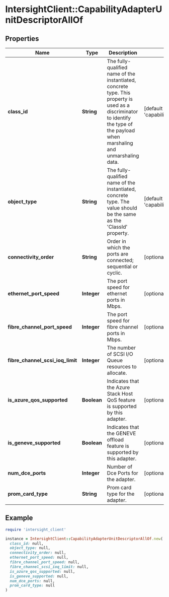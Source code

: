 # IntersightClient::CapabilityAdapterUnitDescriptorAllOf

## Properties

| Name | Type | Description | Notes |
| ---- | ---- | ----------- | ----- |
| **class_id** | **String** | The fully-qualified name of the instantiated, concrete type. This property is used as a discriminator to identify the type of the payload when marshaling and unmarshaling data. | [default to &#39;capability.AdapterUnitDescriptor&#39;] |
| **object_type** | **String** | The fully-qualified name of the instantiated, concrete type. The value should be the same as the &#39;ClassId&#39; property. | [default to &#39;capability.AdapterUnitDescriptor&#39;] |
| **connectivity_order** | **String** | Order in which the ports are connected; sequential or cyclic. | [optional] |
| **ethernet_port_speed** | **Integer** | The port speed for ethernet ports in Mbps. | [optional] |
| **fibre_channel_port_speed** | **Integer** | The port speed for fibre channel ports in Mbps. | [optional] |
| **fibre_channel_scsi_ioq_limit** | **Integer** | The number of SCSI I/O Queue resources to allocate. | [optional] |
| **is_azure_qos_supported** | **Boolean** | Indicates that the Azure Stack Host QoS feature is supported by this adapter. | [optional][default to true] |
| **is_geneve_supported** | **Boolean** | Indicates that the GENEVE offload feature is supported by this adapter. | [optional][default to true] |
| **num_dce_ports** | **Integer** | Number of Dce Ports for the adapter. | [optional] |
| **prom_card_type** | **String** | Prom card type for the adapter. | [optional] |

## Example

```ruby
require 'intersight_client'

instance = IntersightClient::CapabilityAdapterUnitDescriptorAllOf.new(
  class_id: null,
  object_type: null,
  connectivity_order: null,
  ethernet_port_speed: null,
  fibre_channel_port_speed: null,
  fibre_channel_scsi_ioq_limit: null,
  is_azure_qos_supported: null,
  is_geneve_supported: null,
  num_dce_ports: null,
  prom_card_type: null
)
```

